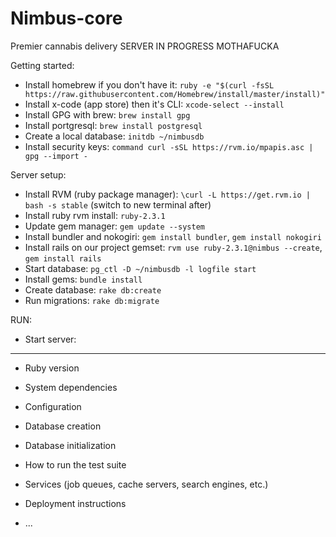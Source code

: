 # Nimbus-core
Premier cannabis delivery SERVER
    IN PROGRESS MOTHAFUCKA

Getting started:
* Install homebrew if you don't have it: ```ruby -e "$(curl -fsSL https://raw.githubusercontent.com/Homebrew/install/master/install)"```
* Install x-code (app store) then it's CLI: ```xcode-select --install```
* Install GPG with brew: ```brew install gpg```
* Install portgresql: ```brew install postgresql```
* Create a local database: ```initdb ~/nimbusdb```
* Install security keys: ```command curl -sSL https://rvm.io/mpapis.asc | gpg --import -```

Server setup:
* Install RVM (ruby package manager): ```\curl -L https://get.rvm.io | bash -s stable``` (switch to new terminal after)
* Install ruby rvm install: ```ruby-2.3.1```
* Update gem manager: ```gem update --system```
* Install bundler and nokogiri: ```gem install bundler```, ```gem install nokogiri```
* Install rails on our project gemset: ```rvm use ruby-2.3.1@nimbus --create```, ```gem install rails```
* Start database: ```pg_ctl -D ~/nimbusdb -l logfile start```
* Install gems: ```bundle install```
* Create database: ```rake db:create```
* Run migrations: ```rake db:migrate```

RUN:
* Start server:

----------------------------------------------------------------------------------------

* Ruby version

* System dependencies

* Configuration

* Database creation

* Database initialization

* How to run the test suite

* Services (job queues, cache servers, search engines, etc.)

* Deployment instructions

* ...
